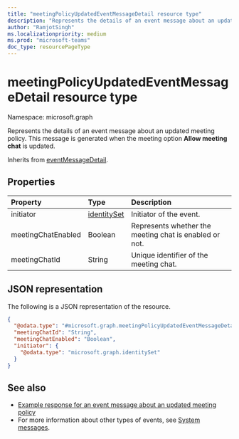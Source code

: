 ```yaml
---
title: "meetingPolicyUpdatedEventMessageDetail resource type"
description: "Represents the details of an event message about an updated meeting policy."
author: "RamjotSingh"
ms.localizationpriority: medium
ms.prod: "microsoft-teams"
doc_type: resourcePageType
---
```


# meetingPolicyUpdatedEventMessageDetail resource type

Namespace: microsoft.graph

Represents the details of an event message about an updated meeting policy.
This message is generated when the meeting option **Allow meeting chat** is updated.


Inherits from [eventMessageDetail](../resources/eventmessagedetail.md).

## Properties
|Property|Type|Description|
|:---|:---|:---|
|initiator|[identitySet](../resources/identityset.md)|Initiator of the event.|
|meetingChatEnabled|Boolean|Represents whether the meeting chat is enabled or not.|
|meetingChatId|String|Unique identifier of the meeting chat.|

## JSON representation
The following is a JSON representation of the resource.
<!-- {
  "blockType": "resource",
  "@odata.type": "microsoft.graph.meetingPolicyUpdatedEventMessageDetail",
  "baseType": "microsoft.graph.eventMessageDetail"
}
-->
``` json
{
  "@odata.type": "#microsoft.graph.meetingPolicyUpdatedEventMessageDetail",
  "meetingChatId": "String",
  "meetingChatEnabled": "Boolean",
  "initiator": {
    "@odata.type": "microsoft.graph.identitySet"
  }
}
```


## See also
- [Example response for an event message about an updated meeting policy](/graph/system-messages/#meeting-policy-updated)
- For more information about other types of events, see [System messages](/graph/system-messages).
